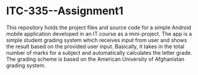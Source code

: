 # ITC-335--Assignment1

This repository holds the project files and source code for a simple Android mobile application developed in an IT course as a mini-project. The app is a simple student grading system which receives input from user and shows the result based on the provided user input. Basically, it takes in the total number of marks for a subject and automatically calculates the letter grade. The grading scheme is based on the American University of Afghanistan grading system.
